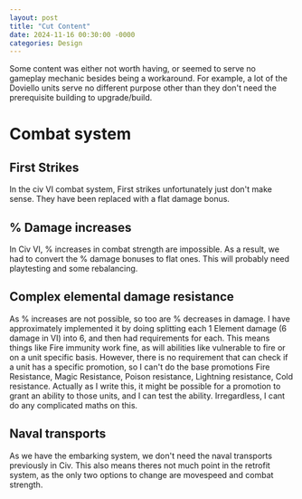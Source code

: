 ```yaml
---
layout: post  
title: "Cut Content"  
date: 2024-11-16 00:30:00 -0000
categories: Design  
---
```


Some content was either not worth having, or seemed to serve no gameplay mechanic besides being a workaround. For example, a lot of the Doviello units serve no different purpose other than they don't need the prerequisite building to upgrade/build.

# Combat system
## First Strikes
In the civ VI combat system, First strikes unfortunately just don't make sense. They have been replaced with a flat damage bonus.

## % Damage increases
In Civ VI, % increases in combat strength are impossible. As a result, we had to convert the % damage bonuses to flat ones. This will probably need playtesting and some rebalancing.

## Complex elemental damage resistance
As % increases are not possible, so too are % decreases in damage. I have approximately implemented it by doing splitting each 1 Element damage (6 damage in VI) into 6, and then had requirements for each. This means things like Fire immunity work fine, as will abilities like vulnerable to fire or on a unit specific basis. However, there is no requirement that can check if a unit has a specific promotion, so I can't do the base promotions Fire Resistance, Magic Resistance, Poison resistance, Lightning resistance, Cold resistance. Actually as I write this, it might be possible for a promotion to grant an ability to those units, and I can test the ability. Irregardless, I cant do any complicated maths on this.

## Naval transports
As we have the embarking system, we don't need the naval transports previously in Civ. This also means theres not much point in the retrofit system, as the only two options to change are movespeed and combat strength.